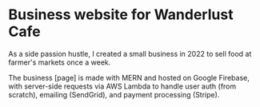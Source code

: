 # Business website for Wanderlust Cafe

As a side passion hustle, I created a small business in 2022 to sell food at farmer's markets once a week. 

The business [page] is made with MERN and hosted on Google Firebase, with server-side requests via AWS Lambda to handle user auth (from scratch), emailing (SendGrid), and payment processing (Stripe).
